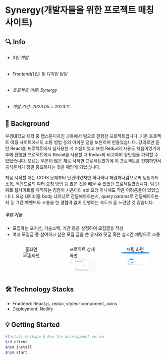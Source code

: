 # Synergy(개발자들을 위한 프로젝트 매칭 사이트)

## 🔍 Info

- ###### 3인 개발
- ###### Frontend(1인) 및 디자인 담당
- ###### 프로젝트 이름: Synergy
- ###### 개발 기간: 2023.05 ~ 2023.11

## 💾 Background

부경대학교 재학 중 캡스톤디자인 과목에서 팀으로 진행한 프로젝트입니다. 기존 프로젝트 매칭 사이트에서의 소통 방법 등의 아쉬운 점을 보완하여 만들었습니다. 강의로만 듣던 React를 프로젝트에서 실사용한 게 처음이었고 또한 Redux의 사용도 처음이었기에 후에 진행한 프로젝트에서 Recoil을 사용할 때 Redux와 비교하며 장단점을 파악할 수 있었습니다. 모르는 부분이 많은 채로 시작한 프로젝트였기에 이 프로젝트를 진행하면서 공식문서가 정말 중요하다는 것을 깨닫게 되었습니다.

처음 시작할 때는 CORS 문제부터 난관이었지만 하나하나 해결해나감으로써 팀원과의 소통, 백엔드로의 여러 요청 방법 등 많은 것을 배울 수 있었던 프로젝트였습니다. 팀 단위로 웹사이트를 제작하는 경험이 처음이라 api 요청 하나에도 작은 어려움들이 있었습니다. 요청 데이터를 body 데이터로 전달해야하는지, query params로 전달해야하는지 등 그간 백엔드와 소통을 한 경험이 없어 진행하는 속도가 좀 느렸던 것 같습니다.

##### **주요 기능**

- 모집하는 포지션, 기술스택, 기간 등을 설정하여 모집글을 작성
- 여러 모집글 중 참여하고 싶은 모집 글을 쓴 유저와 댓글 혹은 실시간 채팅으로 소통

<div style="display: flex; justify-content: center;">
  <figure style="display: flex; flex-direction: column; align-items:center; width: 50%;">
    <figcaption>홈화면</figcaption>
    <img src="./public/홈.PNG" alt="홈화면" />
  </figure>
  <figure style="display: flex; flex-direction: column; align-items:center; width: 50%;">
    <figcaption>프로젝트 상세화면</figcaption>
    <img src="./public/프로젝트1.PNG" alt="프로젝트 상세화면" style="" />
  </figure>
    <figure style="display: flex; flex-direction: column; align-items:center; width: 50%;">
    <figcaption>채팅 화면</figcaption>
    <img src="./public/채팅.PNG" alt="채팅화면" style="" />
  </figure>
</div>

## 🛠 Technology Stacks

- Frontend: React.js, redux, styled-component, axios
- Deployment: Netlify

## 💡 Getting Started

```bash
#Install Package & Run the development server
$cd client
$npm install
$npm start
```
